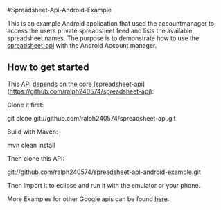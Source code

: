 #Spreadsheet-Api-Android-Example

This is an example Android application that used the accountmanager to access the users private spreadsheet feed and lists the available spreadsheet names. The purpose is to demonstrate how to use the [spreadsheet-api](https://github.com/ralph240574/spreadsheet-api) with the Android Account manager.


## How to get started
This API depends on the core [spreadsheet-api] (https://github.com/ralph240574/spreadsheet-api):

Clone it first:

   git clone git://github.com/ralph240574/spreadsheet-api.git
   

Build with Maven:

   mvn clean install
   

Then clone this API:

   git://github.com/ralph240574/spreadsheet-api-android-example.git

Then import it to eclipse and run it with the emulator or your phone.


More Examples for other Google apis can be found [here](http://code.google.com/p/google-api-java-client/wiki/GoogleAPIs).




